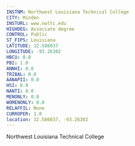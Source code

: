 ```yaml
---
INSTNM: Northwest Louisiana Technical College
CITY: Minden
INSTURL: www.nwltc.edu
HIGHDEG: Associate degree
CONTROL: Public
ST_FIPS: Louisiana
LATITUDE: 32.586037
LONGITUDE: -93.26302
HBCU: 0.0
PBI: 1.0
ANNHI: 0.0
TRIBAL: 0.0
AANAPII: 0.0
HSI: 0.0
NANTI: 0.0
MENONLY: 0.0
WOMENONLY: 0.0
RELAFFIL: None
CURROPER: 1.0
location: 32.586037, -93.26302
---
```

Northwest Louisiana Technical College